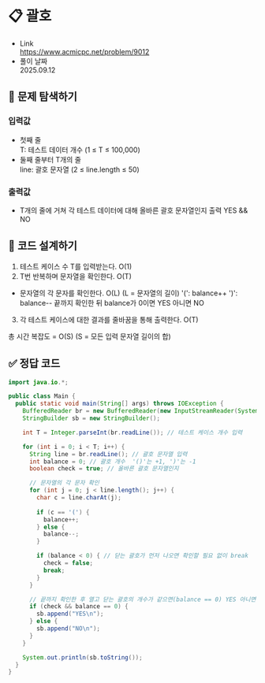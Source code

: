 # 📋 괄호
- Link<br>
https://www.acmicpc.net/problem/9012
- 풀이 날짜<br>
2025.09.12

## 🔎 문제 탐색하기

### 입력값
- 첫째 줄<br>
T: 테스트 데이터 개수 (1 ≤ T ≤ 100,000)
- 둘째 줄부터 T개의 줄<br>
line: 괄호 문자열 (2 ≤ line.length ≤ 50)

### 출력값
- T개의 줄에 거쳐 각 테스트 데이터에 대해 올바른 괄호 문자열인지 출력
YES && NO

## 📝 코드 설계하기
1. 테스트 케이스 수 T를 입력받는다. O(1)
2. T번 반복하며 문자열을 확인한다. O(T)
- 문자열의 각 문자를 확인한다. O(L) (L = 문자열의 길이)
'(': balance++
')': balance--
끝까지 확인한 뒤 balance가 0이면 YES 아니면 NO
3. 각 테스트 케이스에 대한 결과를 줄바꿈을 통해 출력한다. O(T)

총 시간 복잡도 = O(S) (S = 모든 입력 문자열 길이의 합)

## ✅ 정답 코드
```java
import java.io.*;

public class Main {
  public static void main(String[] args) throws IOException {
    BufferedReader br = new BufferedReader(new InputStreamReader(System.in));
    StringBuilder sb = new StringBuilder();

    int T = Integer.parseInt(br.readLine()); // 테스트 케이스 개수 입력

    for (int i = 0; i < T; i++) {
      String line = br.readLine(); // 괄호 문자열 입력
      int balance = 0; // 괄호 개수  '()'는 +1, ')'는 -1
      boolean check = true; // 올바른 괄호 문자열인지

      // 문자열의 각 문자 확인
      for (int j = 0; j < line.length(); j++) {
        char c = line.charAt(j);
        
        if (c == '(') {
          balance++;
        } else {
          balance--;
        }

        if (balance < 0) { // 닫는 괄호가 먼저 나오면 확인할 필요 없이 break
          check = false;
          break;
        }
      }

      // 끝까지 확인한 후 열고 닫는 괄호의 개수가 같으면(balance == 0) YES 아니면 NO
      if (check && balance == 0) {
        sb.append("YES\n");
      } else {
        sb.append("NO\n");
      }
    }

    System.out.println(sb.toString());
  }
}
```